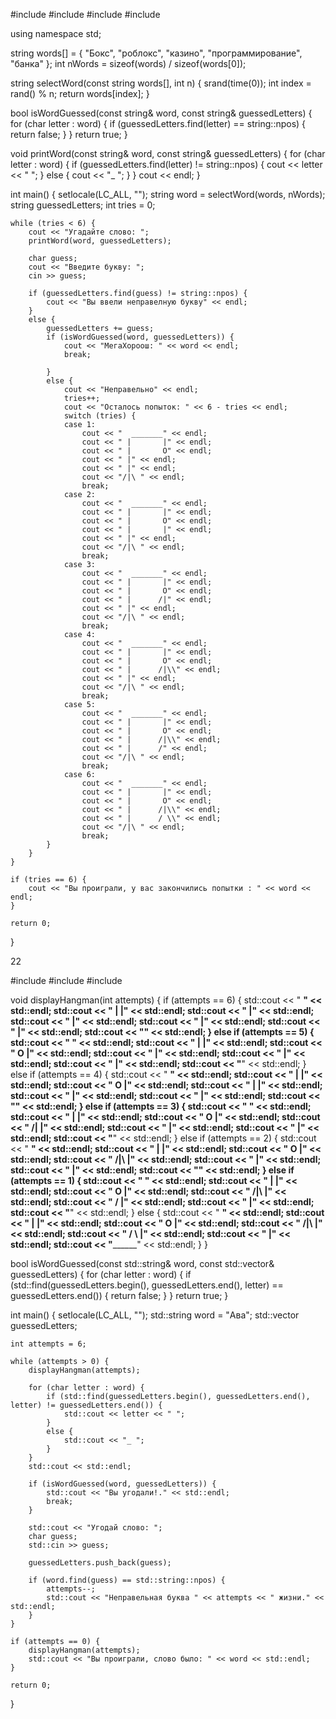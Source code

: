 #include <iostream>
#include <string>
#include <ctime>
#include <cstdlib>

using namespace std;

string words[] = { "Бокс", "роблокс", "казино", "программирование", "банка" };
int nWords = sizeof(words) / sizeof(words[0]);

string selectWord(const string words[], int n) {
    srand(time(0));
    int index = rand() % n;
    return words[index];
}

bool isWordGuessed(const string& word, const string& guessedLetters) {
    for (char letter : word) {
        if (guessedLetters.find(letter) == string::npos) {
            return false;
        }
    }
    return true;
}

void printWord(const string& word, const string& guessedLetters) {
    for (char letter : word) {
        if (guessedLetters.find(letter) != string::npos) {
            cout << letter << " ";
        }
        else {
            cout << "_ ";
        }
    }
    cout << endl;
}

int main() {
    setlocale(LC_ALL, "");
    string word = selectWord(words, nWords);
    string guessedLetters;
    int tries = 0;

    while (tries < 6) {
        cout << "Угадайте слово: ";
        printWord(word, guessedLetters);

        char guess;
        cout << "Введите букву: ";
        cin >> guess;

        if (guessedLetters.find(guess) != string::npos) {
            cout << "Вы ввели неправелную букву" << endl;
        }
        else {
            guessedLetters += guess;
            if (isWordGuessed(word, guessedLetters)) {
                cout << "МегаХороош: " << word << endl;
                break;

            }
            else {
                cout << "Неправельно" << endl;
                tries++;
                cout << "Осталось попыток: " << 6 - tries << endl;
                switch (tries) {
                case 1:
                    cout << "  _______" << endl;
                    cout << " |       |" << endl;
                    cout << " |       O" << endl;
                    cout << " |" << endl;
                    cout << " |" << endl;
                    cout << "/|\ " << endl;
                    break;
                case 2:
                    cout << "  _______" << endl;
                    cout << " |       |" << endl;
                    cout << " |       O" << endl;
                    cout << " |       |" << endl;
                    cout << " |" << endl;
                    cout << "/|\ " << endl;
                    break;
                case 3:
                    cout << "  _______" << endl;
                    cout << " |       |" << endl;
                    cout << " |       O" << endl;
                    cout << " |      /|" << endl;
                    cout << " |" << endl;
                    cout << "/|\ " << endl;
                    break;
                case 4:
                    cout << "  _______" << endl;
                    cout << " |       |" << endl;
                    cout << " |       O" << endl;
                    cout << " |      /|\\" << endl;
                    cout << " |" << endl;
                    cout << "/|\ " << endl;
                    break;
                case 5:
                    cout << "  _______" << endl;
                    cout << " |       |" << endl;
                    cout << " |       O" << endl;
                    cout << " |      /|\\" << endl;
                    cout << " |      /" << endl;
                    cout << "/|\ " << endl;
                    break;
                case 6:
                    cout << "  _______" << endl;
                    cout << " |       |" << endl;
                    cout << " |       O" << endl;
                    cout << " |      /|\\" << endl;
                    cout << " |      / \\" << endl;
                    cout << "/|\ " << endl;
                    break;
            }
        }
    }

    if (tries == 6) {
        cout << "Вы проиграли, у вас закончились попытки : " << word << endl;
    }

    return 0;
}




22

#include <iostream>
#include <string>
#include <vector>

void displayHangman(int attempts) {
    if (attempts == 6) {
        std::cout << "  ____" << std::endl;
        std::cout << "  |   |" << std::endl;
        std::cout << "      |" << std::endl;
        std::cout << "      |" << std::endl;
        std::cout << "      |" << std::endl;
        std::cout << "      |" << std::endl;
        std::cout << "__________" << std::endl;
    }
    else if (attempts == 5) {
        std::cout << "  ____" << std::endl;
        std::cout << "  |   |" << std::endl;
        std::cout << "  O   |" << std::endl;
        std::cout << "      |" << std::endl;
        std::cout << "      |" << std::endl;
        std::cout << "      |" << std::endl;
        std::cout << "__________" << std::endl;
    }
    else if (attempts == 4) {
        std::cout << "  ____" << std::endl;
        std::cout << "  |   |" << std::endl;
        std::cout << "  O   |" << std::endl;
        std::cout << "  |   |" << std::endl;
        std::cout << "      |" << std::endl;
        std::cout << "      |" << std::endl;
        std::cout << "__________" << std::endl;
    }
    else if (attempts == 3) {
        std::cout << "  ____" << std::endl;
        std::cout << "  |   |" << std::endl;
        std::cout << "  O   |" << std::endl;
        std::cout << " /|   |" << std::endl;
        std::cout << "      |" << std::endl;
        std::cout << "      |" << std::endl;
        std::cout << "__________" << std::endl;
    }
    else if (attempts == 2) {
        std::cout << "  ____" << std::endl;
        std::cout << "  |   |" << std::endl;
        std::cout << "  O   |" << std::endl;
        std::cout << " /|\\  |" << std::endl;
        std::cout << "      |" << std::endl;
        std::cout << "      |" << std::endl;
        std::cout << "__________" << std::endl;
    }
    else if (attempts == 1) {
        std::cout << "  ____" << std::endl;
        std::cout << "  |   |" << std::endl;
        std::cout << "  O   |" << std::endl;
        std::cout << " /|\\  |" << std::endl;
        std::cout << " /    |" << std::endl;
        std::cout << "      |" << std::endl;
        std::cout << "__________" << std::endl;
    }
    else {
        std::cout << "  ____" << std::endl;
        std::cout << "  |   |" << std::endl;
        std::cout << "  O   |" << std::endl;
        std::cout << " /|\\  |" << std::endl;
        std::cout << " / \\  |" << std::endl;
        std::cout << "      |" << std::endl;
        std::cout << "__________" << std::endl;
    }
}

bool isWordGuessed(const std::string& word, const std::vector<char>& guessedLetters) {
    for (char letter : word) {
        if (std::find(guessedLetters.begin(), guessedLetters.end(), letter) == guessedLetters.end()) {
            return false;
        }
    }
    return true;
}

int main() {
    setlocale(LC_ALL, "");
    std::string word = "Ава";
    std::vector<char> guessedLetters;

    int attempts = 6;

    while (attempts > 0) {
        displayHangman(attempts);

        for (char letter : word) {
            if (std::find(guessedLetters.begin(), guessedLetters.end(), letter) != guessedLetters.end()) {
                std::cout << letter << " ";
            }
            else {
                std::cout << "_ ";
            }
        }
        std::cout << std::endl;

        if (isWordGuessed(word, guessedLetters)) {
            std::cout << "Вы угодали!." << std::endl;
            break;
        }

        std::cout << "Угодай слово: ";
        char guess;
        std::cin >> guess;

        guessedLetters.push_back(guess);

        if (word.find(guess) == std::string::npos) {
            attempts--;
            std::cout << "Неправельная буква " << attempts << " жизни." << std::endl;
        }
    }

    if (attempts == 0) {
        displayHangman(attempts);
        std::cout << "Вы проиграли, слово было: " << word << std::endl;
    }

    return 0;
}
